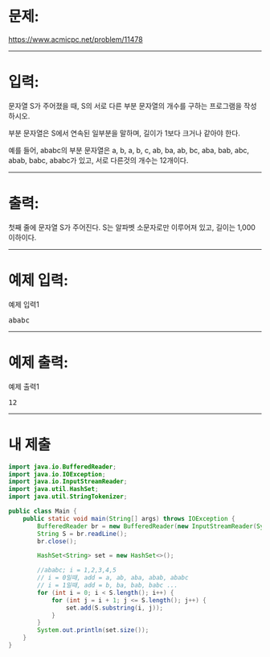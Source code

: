 # 문제: 
https://www.acmicpc.net/problem/11478

---
# 입력: 
문자열 S가 주어졌을 때, S의 서로 다른 부분 문자열의 개수를 구하는 프로그램을 작성하시오.

부분 문자열은 S에서 연속된 일부분을 말하며, 길이가 1보다 크거나 같아야 한다.

예를 들어, ababc의 부분 문자열은 a, b, a, b, c, ab, ba, ab, bc, aba, bab, abc, abab, babc, ababc가 있고, 서로 다른것의 개수는 12개이다.

---
# 출력:
첫째 줄에 문자열 S가 주어진다. S는 알파벳 소문자로만 이루어져 있고, 길이는 1,000 이하이다.

---
# 예제 입력:

예제 입력1
<pre>
ababc
</pre>

---
# 예제 출력:

예제 출력1
<pre>
12
</pre>

---
# 내 제출

~~~java
import java.io.BufferedReader;
import java.io.IOException;
import java.io.InputStreamReader;
import java.util.HashSet;
import java.util.StringTokenizer;

public class Main {
    public static void main(String[] args) throws IOException {
        BufferedReader br = new BufferedReader(new InputStreamReader(System.in));
        String S = br.readLine();
        br.close();

        HashSet<String> set = new HashSet<>();

        //ababc; i = 1,2,3,4,5
        // i = 0일때, add = a, ab, aba, abab, ababc
        // i = 1일때, add = b, ba, bab, babc ...
        for (int i = 0; i < S.length(); i++) {
            for (int j = i + 1; j <= S.length(); j++) {
                set.add(S.substring(i, j));
            }
        }
        System.out.println(set.size());
    }
}
~~~
